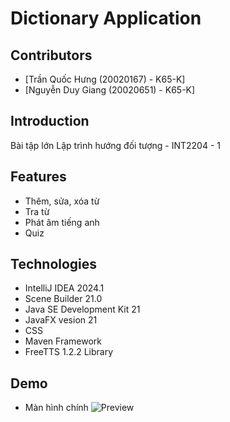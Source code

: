 # Dictionary Application

## Contributors

- [Trần Quốc Hưng (20020167) - K65-K]
- [Nguyễn Duy Giang (20020651) - K65-K]

## Introduction

Bài tập lớn  Lập trình hướng đối tượng - INT2204 - 1

## Features

- Thêm, sửa, xóa từ
- Tra từ
- Phát âm tiếng anh
- Quiz

## Technologies

- IntelliJ IDEA 2024.1
- Scene Builder 21.0
- Java SE Development Kit 21
- JavaFX vesion 21
- CSS
- Maven Framework
- FreeTTS 1.2.2 Library

## Demo

- Màn hình chính
  ![Preview](https://github.com/ndgiang02/Dictionary-App-Master/assets/158442283/8d5fd9b9-f6c8-4190-b4bb-403913463df6)
